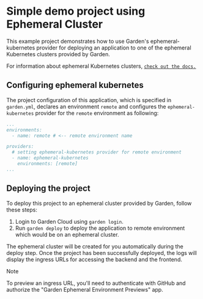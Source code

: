 # Simple demo project using Ephemeral Cluster

This example project demonstrates how to use Garden's ephemeral-kubernetes provider for deploying an application to one of the ephemeral Kubernetes clusters provided by Garden.

For information about ephemeral Kubernetes clusters, [`check out the docs.`](../../docs/basics/ephemeral-clusters.md)

## Configuring ephemeral kubernetes

The project configuration of this application, which is specified in `garden.yml`, declares an environment `remote` and configures the `ephemeral-kubernetes` provider for the `remote` environment as following:

```yaml
...
environments:
  - name: remote # <-- remote environment name

providers:
  # setting ephemeral-kubernetes provider for remote environment
  - name: ephemeral-kubernetes
    environments: [remote]
...
```

## Deploying the project

To deploy this project to an ephemeral cluster provided by Garden, follow these steps:

1. Login to Garden Cloud using `garden login`.
2. Run `garden deploy` to deploy the application to remote environment which would be on an ephemeral cluster.

The ephemeral cluster will be created for you automatically during the deploy step. Once the project has been successfully deployed, the logs will display the ingress URLs for accessing the backend and the frontend.

> [!NOTE]
> To preview an ingress URL, you'll need to authenticate with GitHub and authorize the "Garden Ephemeral Environment Previews" app.
